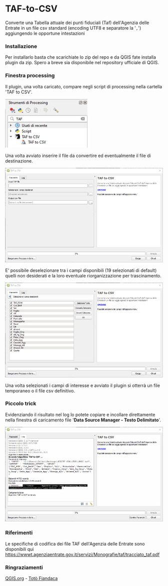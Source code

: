 # TAF-to-CSV
Converte una Tabella attuale dei punti fiduciali (Taf) dell'Agenzia delle Entrate in un file csv standard (encoding UTF8 e separatore la '`,`')  aggiungendo le opportune intestazioni

### Installazione

Per installarlo basta che scarichiate lo zip del repo e da QGIS fate installa plugin da zip. Spero a breve sia disponibile nel repository ufficiale di QGIS.

### Finestra processing
Il plugin, una volta caricato, compare negli script di processing nella cartella 'TAF to CSV'.

![uno](images/processing.png)

Una volta avviato inserire il file da convertire ed eventualmente il file di destinazione.

![due](images/finestra.png)

E' possibile deselezionare tra i campi disponibili (19 selezionati di default) quelli non desiderati e la loro eventuale riorganizzazione per trascinamento.

![tre](images/selezione_campi.png)

Una volta selezionati i campi di interesse e avviato il plugin si otterrà un file temporaneo o il file csv definitivo.

### Piccolo trick
Evidenziando il risultato nel log lo potete copiare e incollare direttamente nella finestra di caricamento file '**Data Source Manager - Testo Delimitato**'.

![tre](images/log_selection.png)

### Riferimenti
Le specifiche di codifica dei file TAF dell'Agenzia delle Entrate sono disponibili qui
https://wwwt.agenziaentrate.gov.it/servizi/Monografie/taf/tracciato_taf.pdf

### Ringraziamenti
[QGIS.org](https://www.qgis.org/it/site/) - [Totò Fiandaca](https://pigrecoinfinito.com/) 